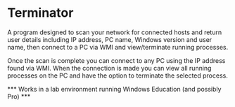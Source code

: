 # Terminator

A program designed to scan your network for connected hosts and return user details including IP address, PC name, Windows version and user name, then connect to a PC via WMI and view/terminate running processes.

Once the scan is complete you can connect to any PC using the IP address found via WMI. When the connection is made you can view all running processes on the PC and have the option to terminate the selected process.

*** Works in a lab environment running Windows Education (and possibly Pro) ***
